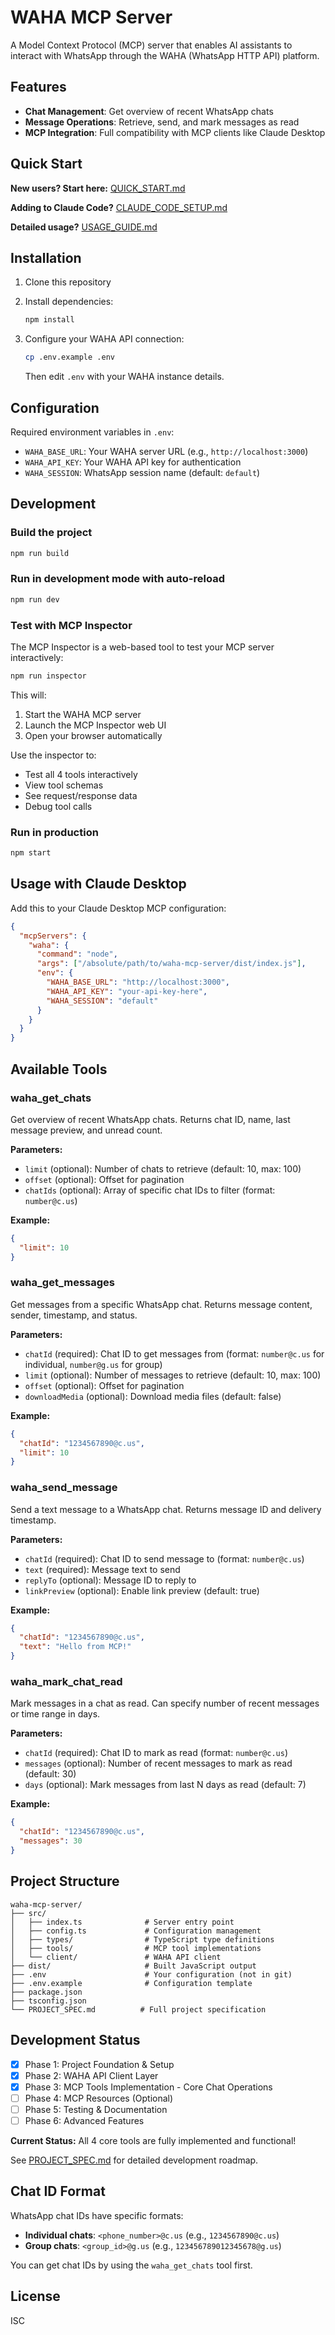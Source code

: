 # WAHA MCP Server

A Model Context Protocol (MCP) server that enables AI assistants to interact with WhatsApp through the WAHA (WhatsApp HTTP API) platform.

## Features

- **Chat Management**: Get overview of recent WhatsApp chats
- **Message Operations**: Retrieve, send, and mark messages as read
- **MCP Integration**: Full compatibility with MCP clients like Claude Desktop

## Quick Start

**New users? Start here:** [QUICK_START.md](QUICK_START.md)

**Adding to Claude Code?** [CLAUDE_CODE_SETUP.md](CLAUDE_CODE_SETUP.md)

**Detailed usage?** [USAGE_GUIDE.md](USAGE_GUIDE.md)

## Installation

1. Clone this repository
2. Install dependencies:
   ```bash
   npm install
   ```

3. Configure your WAHA API connection:
   ```bash
   cp .env.example .env
   ```
   Then edit `.env` with your WAHA instance details.

## Configuration

Required environment variables in `.env`:

- `WAHA_BASE_URL`: Your WAHA server URL (e.g., `http://localhost:3000`)
- `WAHA_API_KEY`: Your WAHA API key for authentication
- `WAHA_SESSION`: WhatsApp session name (default: `default`)

## Development

### Build the project
```bash
npm run build
```

### Run in development mode with auto-reload
```bash
npm run dev
```

### Test with MCP Inspector
The MCP Inspector is a web-based tool to test your MCP server interactively:

```bash
npm run inspector
```

This will:
1. Start the WAHA MCP server
2. Launch the MCP Inspector web UI
3. Open your browser automatically

Use the inspector to:
- Test all 4 tools interactively
- View tool schemas
- See request/response data
- Debug tool calls

### Run in production
```bash
npm start
```

## Usage with Claude Desktop

Add this to your Claude Desktop MCP configuration:

```json
{
  "mcpServers": {
    "waha": {
      "command": "node",
      "args": ["/absolute/path/to/waha-mcp-server/dist/index.js"],
      "env": {
        "WAHA_BASE_URL": "http://localhost:3000",
        "WAHA_API_KEY": "your-api-key-here",
        "WAHA_SESSION": "default"
      }
    }
  }
}
```

## Available Tools

### waha_get_chats
Get overview of recent WhatsApp chats. Returns chat ID, name, last message preview, and unread count.

**Parameters:**
- `limit` (optional): Number of chats to retrieve (default: 10, max: 100)
- `offset` (optional): Offset for pagination
- `chatIds` (optional): Array of specific chat IDs to filter (format: `number@c.us`)

**Example:**
```json
{
  "limit": 10
}
```

### waha_get_messages
Get messages from a specific WhatsApp chat. Returns message content, sender, timestamp, and status.

**Parameters:**
- `chatId` (required): Chat ID to get messages from (format: `number@c.us` for individual, `number@g.us` for group)
- `limit` (optional): Number of messages to retrieve (default: 10, max: 100)
- `offset` (optional): Offset for pagination
- `downloadMedia` (optional): Download media files (default: false)

**Example:**
```json
{
  "chatId": "1234567890@c.us",
  "limit": 10
}
```

### waha_send_message
Send a text message to a WhatsApp chat. Returns message ID and delivery timestamp.

**Parameters:**
- `chatId` (required): Chat ID to send message to (format: `number@c.us`)
- `text` (required): Message text to send
- `replyTo` (optional): Message ID to reply to
- `linkPreview` (optional): Enable link preview (default: true)

**Example:**
```json
{
  "chatId": "1234567890@c.us",
  "text": "Hello from MCP!"
}
```

### waha_mark_chat_read
Mark messages in a chat as read. Can specify number of recent messages or time range in days.

**Parameters:**
- `chatId` (required): Chat ID to mark as read (format: `number@c.us`)
- `messages` (optional): Number of recent messages to mark as read (default: 30)
- `days` (optional): Mark messages from last N days as read (default: 7)

**Example:**
```json
{
  "chatId": "1234567890@c.us",
  "messages": 30
}
```

## Project Structure

```
waha-mcp-server/
├── src/
│   ├── index.ts              # Server entry point
│   ├── config.ts             # Configuration management
│   ├── types/                # TypeScript type definitions
│   ├── tools/                # MCP tool implementations
│   └── client/               # WAHA API client
├── dist/                     # Built JavaScript output
├── .env                      # Your configuration (not in git)
├── .env.example              # Configuration template
├── package.json
├── tsconfig.json
└── PROJECT_SPEC.md          # Full project specification
```

## Development Status

- [x] Phase 1: Project Foundation & Setup
- [x] Phase 2: WAHA API Client Layer
- [x] Phase 3: MCP Tools Implementation - Core Chat Operations
- [ ] Phase 4: MCP Resources (Optional)
- [ ] Phase 5: Testing & Documentation
- [ ] Phase 6: Advanced Features

**Current Status:** All 4 core tools are fully implemented and functional!

See [PROJECT_SPEC.md](PROJECT_SPEC.md) for detailed development roadmap.

## Chat ID Format

WhatsApp chat IDs have specific formats:
- **Individual chats**: `<phone_number>@c.us` (e.g., `1234567890@c.us`)
- **Group chats**: `<group_id>@g.us` (e.g., `123456789012345678@g.us`)

You can get chat IDs by using the `waha_get_chats` tool first.

## License

ISC
